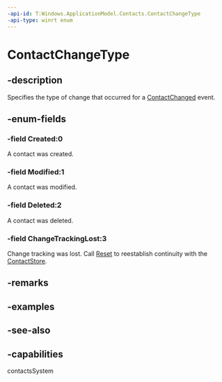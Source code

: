 ```yaml
---
-api-id: T:Windows.ApplicationModel.Contacts.ContactChangeType
-api-type: winrt enum
---
```


<!-- Enumeration syntax
public enum Windows.ApplicationModel.Contacts.ContactChangeType : int
-->

# ContactChangeType

## -description
Specifies the type of change that occurred for a [ContactChanged](contactstore_contactchanged.md) event.

## -enum-fields
### -field Created:0
A contact was created.

### -field Modified:1
A contact was modified.

### -field Deleted:2
A contact was deleted.

### -field ChangeTrackingLost:3
Change tracking was lost. Call [Reset](contactchangetracker_reset.md) to reestablish continuity with the [ContactStore](contactstore.md).


## -remarks

## -examples

## -see-also
## -capabilities
contactsSystem

